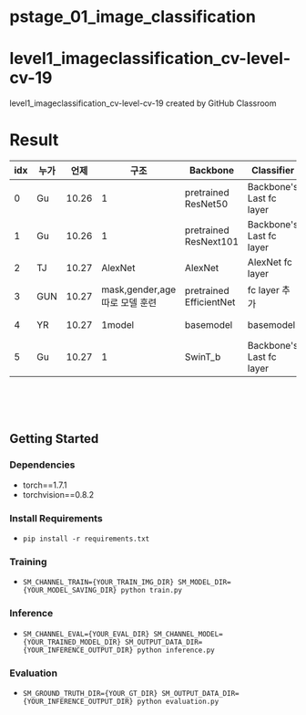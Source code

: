 # pstage_01_image_classification

# level1_imageclassification_cv-level-cv-19
level1_imageclassification_cv-level-cv-19 created by GitHub Classroom

# Result
|idx|누가|언제|구조|Backbone|Classifier|loss|optim|epochs|seed|batch|lr|acc|F1|
|---|---|---|---|---|---|---|---|---|---|---|---|---|---|
|0|Gu|10.26| 1 |pretrained ResNet50|Backbone's Last fc layer|CE|SGD|50|42|64|1e-3|54.93|0.50|
|1|Gu|10.26| 1 |pretrained ResNext101|Backbone's Last fc layer|CE|SGD|50|42|64|1e-3|62.46|0.55|
|2|TJ|10.27| AlexNet | AlexNet |AlexNet fc layer|CE|Adam|25|42|64|1e-3|35|0.24|
|3|GUN|10.27|mask,gender,age 따로 모델 훈련|pretrained EfficientNet|fc layer 추가|CE|Adam|1|42|128|1e-3|38.2540|0.2223|
|4|YR|10.27| 1model | basemodel| basemodel| CE|Adam|20|42|64|1e-3|42.68|0.28|
|5|Gu|10.27| 1 | SwinT_b |Backbone's Last fc layer|CE|SGD|100|42|64|1e-3|51.00|0.3850|

<br>
<br>
<br>

## Getting Started    
### Dependencies
- torch==1.7.1
- torchvision==0.8.2                                                              

### Install Requirements
- `pip install -r requirements.txt`

### Training
- `SM_CHANNEL_TRAIN={YOUR_TRAIN_IMG_DIR} SM_MODEL_DIR={YOUR_MODEL_SAVING_DIR} python train.py`

### Inference
- `SM_CHANNEL_EVAL={YOUR_EVAL_DIR} SM_CHANNEL_MODEL={YOUR_TRAINED_MODEL_DIR} SM_OUTPUT_DATA_DIR={YOUR_INFERENCE_OUTPUT_DIR} python inference.py`

### Evaluation
- `SM_GROUND_TRUTH_DIR={YOUR_GT_DIR} SM_OUTPUT_DATA_DIR={YOUR_INFERENCE_OUTPUT_DIR} python evaluation.py`
